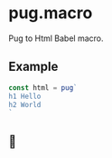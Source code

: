 # pug.macro

Pug to Html Babel macro.

## Example

```js
const html = pug`
h1 Hello
h2 World
`
```

## :construction:
